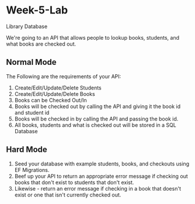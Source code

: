 # Week-5-Lab
Library Database



We're going to an API that allows people to lookup books, students, and what books are checked out. 

Normal Mode
------
The Following are the requirements of your API:

1. Create/Edit/Update/Delete Students
2. Create/Edit/Update/Delete Books
3. Books can be Checked Out/In
  1. Books will be checked out by calling the API and giving it the  book id and student id
  2. Books will be checked in by calling the API and passing the book id.
4. All books, students and what is checked out will be stored in a SQL Database
 
Hard Mode
-----
1. Seed your database with example students, books, and checkouts using EF Migrations.
2. Beef up your API to return an appropriate error message if checking out books that don't exist to students that don't exist.
3. Likewise - return an error message if checking in a book that doesn't exist or one that isn't currently checked out.


